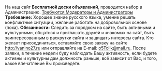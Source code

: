 На наш сайт <b>Бесплатной доски объявлений</b>, проводится набор в Администрацию.
<a href="http://vanino27.ru/viewtopic.php?f=57&t=39">Требуются Модераторы и Администраторы</a>
<b>Требование:</b> Хорошее знание русского языка, умение решать конфликтные ситуации, желание работать на добровольной основе (пока).
<b>Обязанности:</b> Следить за порядком на сайте, быть активными и культурными, общаться и приглашать друзей и знакомых на сайт, быть заинтересованным в раскрутки сайта и защищать интересы сайта.
Кто желает присоединиться, оставляйте свою заявку на сайте http://vanino27.ru или отправляйте на E-mail: o5Tolik@mail.ru.
После заявки, в течение недели буду наблюдать Вашу активность, если будете активны и культурны дам должность раньше, всё зависит от Вас, и того, какое впечатление Вы произведёте.
